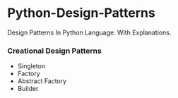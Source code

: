 # Python-Design-Patterns

Design Patterns In Python Language. With Explanations.

### Creational Design Patterns
 * Singleton
 * Factory
 * Abstract Factory
 * Builder 
 
 